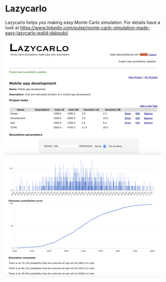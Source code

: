 # Lazycarlo

Lazycarlo helps you making easy Monte Carlo simulation.
For details have a look at https://www.linkedin.com/pulse/monte-carlo-simulation-made-easy-lazycarlo-walid-daboubi/

![alt text](poster.png)
![alt text](poster2.png)
